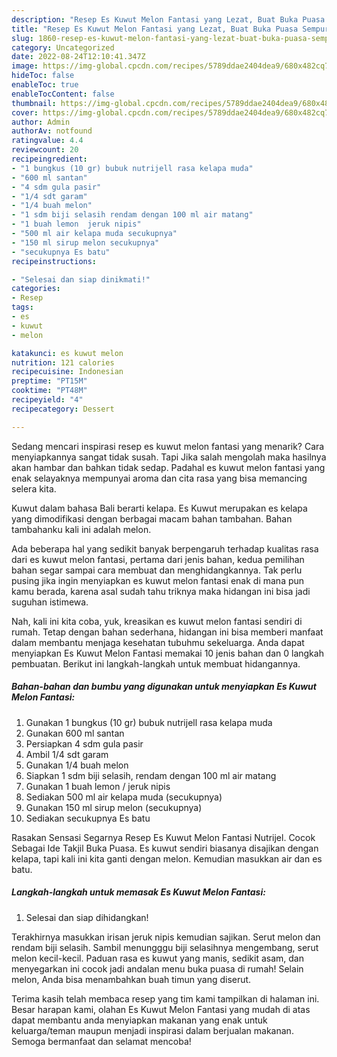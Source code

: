 ```yaml
---
description: "Resep Es Kuwut Melon Fantasi yang Lezat, Buat Buka Puasa Sempurna"
title: "Resep Es Kuwut Melon Fantasi yang Lezat, Buat Buka Puasa Sempurna"
slug: 1860-resep-es-kuwut-melon-fantasi-yang-lezat-buat-buka-puasa-sempurna
category: Uncategorized
date: 2022-08-24T12:10:41.347Z
image: https://img-global.cpcdn.com/recipes/5789ddae2404dea9/680x482cq70/es-kuwut-melon-fantasi-foto-resep-utama.jpg
hideToc: false
enableToc: true
enableTocContent: false
thumbnail: https://img-global.cpcdn.com/recipes/5789ddae2404dea9/680x482cq70/es-kuwut-melon-fantasi-foto-resep-utama.jpg
cover: https://img-global.cpcdn.com/recipes/5789ddae2404dea9/680x482cq70/es-kuwut-melon-fantasi-foto-resep-utama.jpg
author: Admin
authorAv: notfound
ratingvalue: 4.4
reviewcount: 20
recipeingredient:
- "1 bungkus (10 gr) bubuk nutrijell rasa kelapa muda"
- "600 ml santan"
- "4 sdm gula pasir"
- "1/4 sdt garam"
- "1/4 buah melon"
- "1 sdm biji selasih rendam dengan 100 ml air matang"
- "1 buah lemon  jeruk nipis"
- "500 ml air kelapa muda secukupnya"
- "150 ml sirup melon secukupnya"
- "secukupnya Es batu"
recipeinstructions:

- "Selesai dan siap dinikmati!"
categories:
- Resep
tags:
- es
- kuwut
- melon

katakunci: es kuwut melon 
nutrition: 121 calories
recipecuisine: Indonesian
preptime: "PT15M"
cooktime: "PT48M"
recipeyield: "4"
recipecategory: Dessert

---
```



Sedang mencari inspirasi resep es kuwut melon fantasi yang menarik? Cara menyiapkannya sangat tidak susah. Tapi Jika salah mengolah maka hasilnya akan hambar dan bahkan tidak sedap. Padahal es kuwut melon fantasi yang enak selayaknya mempunyai aroma dan cita rasa yang bisa memancing selera kita.


Kuwut dalam bahasa Bali berarti kelapa. Es Kuwut merupakan es kelapa yang dimodifikasi dengan berbagai macam bahan tambahan. Bahan tambahanku kali ini adalah melon.

Ada beberapa hal yang sedikit banyak berpengaruh terhadap kualitas rasa dari es kuwut melon fantasi, pertama dari jenis bahan, kedua pemilihan bahan segar sampai cara membuat dan menghidangkannya. Tak perlu pusing jika ingin menyiapkan es kuwut melon fantasi enak di mana pun kamu berada, karena asal sudah tahu triknya maka hidangan ini bisa jadi suguhan istimewa.


Nah, kali ini kita coba, yuk, kreasikan es kuwut melon fantasi sendiri di rumah. Tetap dengan bahan sederhana, hidangan ini bisa memberi manfaat dalam membantu menjaga kesehatan tubuhmu sekeluarga. Anda dapat menyiapkan Es Kuwut Melon Fantasi memakai 10 jenis bahan dan 0 langkah pembuatan. Berikut ini langkah-langkah untuk membuat hidangannya.

<!--inarticleads1-->

##### Bahan-bahan dan bumbu yang digunakan untuk menyiapkan Es Kuwut Melon Fantasi:

1. Gunakan 1 bungkus (10 gr) bubuk nutrijell rasa kelapa muda
1. Gunakan 600 ml santan
1. Persiapkan 4 sdm gula pasir
1. Ambil 1/4 sdt garam
1. Gunakan 1/4 buah melon
1. Siapkan 1 sdm biji selasih, rendam dengan 100 ml air matang
1. Gunakan 1 buah lemon / jeruk nipis
1. Sediakan 500 ml air kelapa muda (secukupnya)
1. Gunakan 150 ml sirup melon (secukupnya)
1. Sediakan secukupnya Es batu


Rasakan Sensasi Segarnya Resep Es Kuwut Melon Fantasi Nutrijel. Cocok Sebagai Ide Takjil Buka Puasa. Es kuwut sendiri biasanya disajikan dengan kelapa, tapi kali ini kita ganti dengan melon. Kemudian masukkan air dan es batu. 

<!--inarticleads2-->

##### Langkah-langkah untuk memasak Es Kuwut Melon Fantasi:


1. Selesai dan siap dihidangkan!

Terakhirnya masukkan irisan jeruk nipis kemudian sajikan. Serut melon dan rendam biji selasih. Sambil menungggu biji selasihnya mengembang, serut melon kecil-kecil. Paduan rasa es kuwut yang manis, sedikit asam, dan menyegarkan ini cocok jadi andalan menu buka puasa di rumah! Selain melon, Anda bisa menambahkan buah timun yang diserut. 

Terima kasih telah membaca resep yang tim kami tampilkan di halaman ini. Besar harapan kami, olahan Es Kuwut Melon Fantasi yang mudah di atas dapat membantu anda menyiapkan makanan yang enak untuk keluarga/teman maupun menjadi inspirasi dalam berjualan makanan. Semoga bermanfaat dan selamat mencoba!
